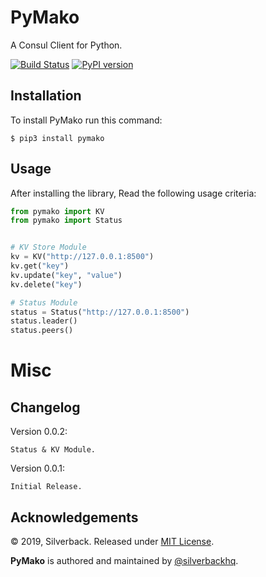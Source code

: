 PyMako
======

A Consul Client for Python.

[![Build Status](https://travis-ci.org/silverbackhq/pymako.svg?branch=master)](https://travis-ci.org/silverbackhq/pymako)
[![PyPI version](https://badge.fury.io/py/pymako.svg)](https://badge.fury.io/py/pymako)

Installation
------------
To install PyMako run this command:
```
$ pip3 install pymako
```

Usage
-----
After installing the library, Read the following usage criteria:

```python
from pymako import KV
from pymako import Status


# KV Store Module
kv = KV("http://127.0.0.1:8500")
kv.get("key")
kv.update("key", "value")
kv.delete("key")

# Status Module
status = Status("http://127.0.0.1:8500")
status.leader()
status.peers()
```

Misc
====

Changelog
---------

Version 0.0.2:
```
Status & KV Module.
```

Version 0.0.1:
```
Initial Release.
```

Acknowledgements
----------------

© 2019, Silverback. Released under [MIT License](https://opensource.org/licenses/mit-license.php).

**PyMako** is authored and maintained by [@silverbackhq](http://github.com/silverbackhq).
